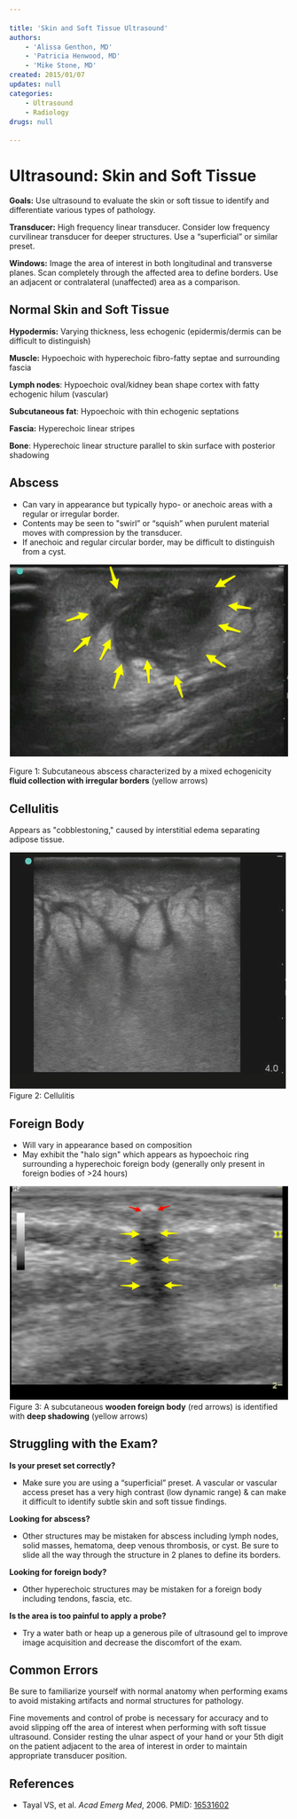 ```yaml
---

title: 'Skin and Soft Tissue Ultrasound'
authors:
    - 'Alissa Genthon, MD'
    - 'Patricia Henwood, MD'
    - 'Mike Stone, MD'
created: 2015/01/07
updates: null
categories:
    - Ultrasound
    - Radiology
drugs: null

---
```




# Ultrasound: Skin and Soft Tissue

**Goals:** Use ultrasound to evaluate the skin or soft tissue to identify and differentiate various types of pathology.

**Transducer:** High frequency linear transducer. Consider low frequency curvilinear transducer for deeper structures. Use a “superficial” or similar preset.

**Windows:** Image the area of interest in both longitudinal and transverse planes.
Scan completely through the affected area to define borders.
Use an adjacent or contralateral (unaffected) area as a comparison.

## Normal Skin and Soft Tissue

**Hypodermis:** Varying thickness, less echogenic (epidermis/dermis can be difficult to distinguish)

**Muscle:** Hypoechoic with hyperechoic fibro-fatty septae and surrounding fascia

**Lymph nodes**: Hypoechoic oval/kidney bean shape cortex with fatty echogenic hilum (vascular)

**Subcutaneous fat**: Hypoechoic with thin echogenic septations

**Fascia:** Hyperechoic linear stripes

**Bone**: Hyperechoic linear structure parallel to skin surface with posterior shadowing

## Abscess

-   Can vary in appearance but typically hypo- or anechoic areas with a regular or irregular border.
-   Contents may be seen to "swirl” or “squish” when purulent material moves with compression by the transducer.
-   If anechoic and regular circular border, may be difficult to distinguish from a cyst.

![](image-1.png)

Figure 1: Subcutaneous abscess characterized by a mixed echogenicity **fluid collection with irregular borders** (yellow arrows)

## Cellulitis

Appears as "cobblestoning," caused by interstitial edema separating adipose tissue.

![](image-2.png)Figure 2: Cellulitis

## Foreign Body

-   Will vary in appearance based on composition
-   May exhibit the "halo sign" which appears as hypoechoic ring surrounding a hyperechoic foreign body (generally only present in foreign bodies of &gt;24 hours)

![](image-3.png)Figure 3: A subcutaneous **wooden foreign body** (red arrows) is identified with **deep shadowing** (yellow arrows)

## Struggling with the Exam?

**Is your preset set correctly?**

- Make sure you are using a “superficial” preset. A vascular or vascular access preset has a very high contrast (low dynamic range) & can make it difficult to identify subtle skin and soft tissue findings.

**Looking for abscess?**

- Other structures may be mistaken for abscess including lymph nodes, solid masses, hematoma, deep venous thrombosis, or cyst. Be sure to slide all the way through the structure in 2 planes to define its borders.

**Looking for foreign body?**

- Other hyperechoic structures may be mistaken for a foreign body including tendons, fascia, etc.

**Is the area is too painful to apply a probe?**

- Try a water bath or heap up a generous pile of ultrasound gel to improve image acquisition and decrease the discomfort of the exam.

## Common Errors

Be sure to familiarize yourself with normal anatomy when performing exams to avoid mistaking artifacts and normal structures for pathology.

Fine movements and control of probe is necessary for accuracy and to avoid slipping off the area of interest when performing with soft tissue ultrasound. Consider resting the ulnar aspect of your hand or your 5th digit on the patient adjacent to the area of interest in order to maintain appropriate transducer position.

## References

- Tayal VS, et al. *Acad Emerg Med*, 2006. PMID: [16531602](http://www.ncbi.nlm.nih.gov/pubmed/16531602)

